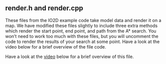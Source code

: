## render.h and render.cpp

These files from the IO2D example code take model data and render it on a map. We have modified these files slightly to include three extra methods which render the start point, end point, and path from the A* search. You won’t need to work too much with these files, but you will uncomment the code to render the results of your search at some point. Have a look at the video below for a brief overview of the file code.

Have a look at the [video](https://www.bootcampai.org/courses/c-developer-nanodegree-program/lesson/03-3-io2d-starter-code/) below for a brief overview of this file.